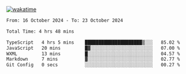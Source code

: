 [![wakatime](https://wakatime.com/badge/user/702d7a0d-6421-40c6-be4d-9b18f6ca91d5.svg)](https://wakatime.com/@702d7a0d-6421-40c6-be4d-9b18f6ca91d5)

<!--START_SECTION:waka-->

```txt
From: 16 October 2024 - To: 23 October 2024

Total Time: 4 hrs 48 mins

TypeScript   4 hrs 5 mins    █████████████████████▒░░░   85.02 %
JavaScript   20 mins         █▓░░░░░░░░░░░░░░░░░░░░░░░   07.00 %
WXML         13 mins         █░░░░░░░░░░░░░░░░░░░░░░░░   04.57 %
Markdown     7 mins          ▓░░░░░░░░░░░░░░░░░░░░░░░░   02.77 %
Git Config   0 secs          ░░░░░░░░░░░░░░░░░░░░░░░░░   00.27 %
```

<!--END_SECTION:waka-->